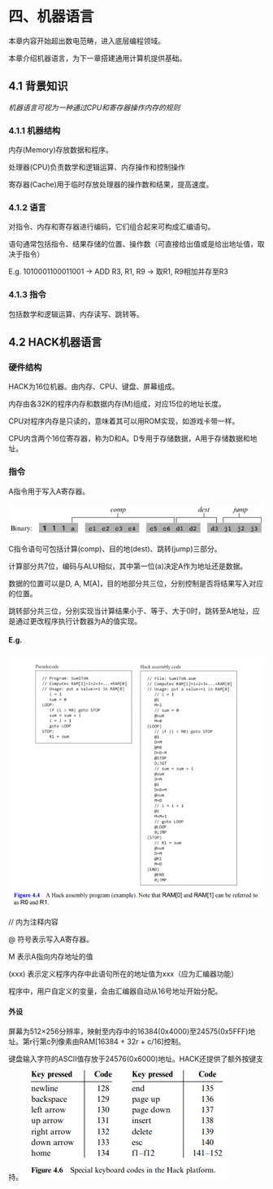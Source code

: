# 四、机器语言

本章内容开始超出数电范畴，进入底层编程领域。

本章介绍机器语言，为下一章搭建通用计算机提供基础。

## 4.1 背景知识

*机器语言可视为一种通过CPU和寄存器操作内存的规则*

### 4.1.1 机器结构

内存(Memory)存放数据和程序。

处理器(CPU)负责数学和逻辑运算、内存操作和控制操作

寄存器(Cache)用于临时存放处理器的操作数和结果，提高速度。


### 4.1.2 语言

对指令、内存和寄存器进行编码，它们组合起来可构成汇编语句。

语句通常包括指令、结果存储的位置、操作数（可直接给出值或是给出地址值，取决于指令）

E.g. 1010001100011001 → ADD R3, R1, R9 → 取R1, R9相加并存至R3


### 4.1.3 指令

包括数学和逻辑运算、内存读写、跳转等。


## 4.2 HACK机器语言

### 硬件结构

HACK为16位机器。由内存、CPU、键盘、屏幕组成。

内存由各32K的程序内存和数据内存(M)组成，对应15位的地址长度。

CPU对程序内存是只读的，意味着其可以用ROM实现，如游戏卡带一样。

CPU内含两个16位寄存器，称为D和A。D专用于存储数据，A用于存储数据和地址。


### 指令

A指令用于写入A寄存器。

![C-instruction](../images/Ch0401.png)

C指令语句可包括计算(comp)、目的地(dest)、跳转(jump)三部分。

计算部分共7位，编码与ALU相似，其中第一位(a)决定A作为地址还是数据。

数据的位置可以是D, A, M[A]，目的地部分共三位，分别控制是否将结果写入对应的位置。

跳转部分共三位，分别实现当计算结果小于、等于、大于0时，跳转至A地址，应是通过更改程序执行计数器为A的值实现。

#### E.g. 

![E.g.](../images/Ch0402.png)

// 内为注释内容

@ 符号表示写入A寄存器。

M 表示A指向内存地址的值

(xxx) 表示定义程序内存中此语句所在的地址值为xxx（应为汇编器功能）

程序中，用户自定义的变量，会由汇编器自动从16号地址开始分配。


#### 外设

屏幕为512×256分辨率，映射至内存中的16384(0x4000)至24575(0x5FFF)地址。第r行第c列像素由RAM[16384 + 32r + c/16]控制。

键盘输入字符的ASCII值存放于24576(0x6000)地址。HACK还提供了额外按键支持。![fig 4.6](../images/CH0403.png)


